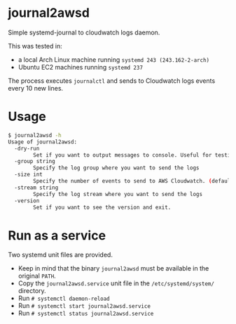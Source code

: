 # journal2awsd
Simple systemd-journal to cloudwatch logs daemon.

This was tested in:
- a local Arch Linux machine running `systemd 243 (243.162-2-arch)`
- Ubuntu EC2 machines running `systemd 237`

The process executes `journalctl` and sends to Cloudwatch logs events every 10 new lines.

# Usage
```bash
$ journal2awsd -h
Usage of journal2awsd:
  -dry-run
    	Set if you want to output messages to console. Useful for testing.
  -group string
    	Specify the log group where you want to send the logs
  -size int
    	Specify the number of events to send to AWS Cloudwatch. (default 10)
  -stream string
    	Specify the log stream where you want to send the logs
  -version
    	Set if you want to see the version and exit.
```

# Run as a service
Two systemd unit files are provided.

- Keep in mind that the binary `journal2awsd` must be available in the original `PATH`.
- Copy the `journal2awsd.service` unit file in the `/etc/systemd/system/` directory.
- Run `# systemctl daemon-reload`
- Run `# systemctl start journal2awsd.service`
- Run `# systemctl status journal2awsd.service`
